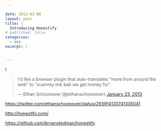 ```yaml
---

date: 2013-03-08
layout: post
title: |
  Introducing Honestify
# published: false
categories:
  - Web
excerpt: |


---
```


I 


<blockquote class="twitter-tweet"><p>I'd like a browser plugin that auto-translates "more from around the web" to "scammy link bait we get money for".</p>&mdash; Ethan Schoonover (@ethanschoonover) <a href="https://twitter.com/ethanschoonover/status/293914120741335041">January 23, 2013</a></blockquote>
<script src="http://platform.twitter.com/widgets.js" charset="utf-8"></script>

https://twitter.com/ethanschoonover/status/293914120741335041



http://honestify.com/

https://github.com/bryanstedman/honestify